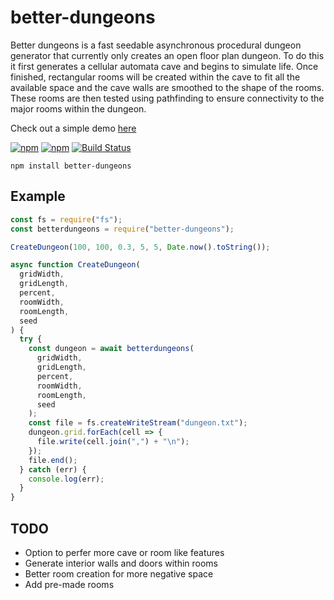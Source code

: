 # better-dungeons

Better dungeons is a fast seedable asynchronous procedural dungeon generator that currently only creates an open floor plan dungeon. To do this it first generates a cellular automata cave and begins to simulate life. Once finished, rectangular rooms will be created within the cave to fit all the available space and the cave walls are smoothed to the shape of the rooms. These rooms are then tested using pathfinding to ensure connectivity to the major rooms within the dungeon.

Check out a simple demo [here](https://edowney29.github.io/better-dungeons/index.html)

[![npm](https://img.shields.io/npm/v/better-dungeons.svg)](https://www.npmjs.com/package/better-dungeons)
[![npm](https://img.shields.io/npm/dt/better-dungeons.svg)](https://www.npmjs.com/package/better-dungeons)
[![Build Status](https://travis-ci.org/edowney29/better-dungeons.svg?branch=master)](https://travis-ci.org/edowney29/better-dungeons)

```
npm install better-dungeons
```

## Example

```js
const fs = require("fs");
const betterdungeons = require("better-dungeons");

CreateDungeon(100, 100, 0.3, 5, 5, Date.now().toString());

async function CreateDungeon(
  gridWidth,
  gridLength,
  percent,
  roomWidth,
  roomLength,
  seed
) {
  try {
    const dungeon = await betterdungeons(
      gridWidth,
      gridLength,
      percent,
      roomWidth,
      roomLength,
      seed
    );
    const file = fs.createWriteStream("dungeon.txt");
    dungeon.grid.forEach(cell => {
      file.write(cell.join(",") + "\n");
    });
    file.end();
  } catch (err) {
    console.log(err);
  }
}
```

## TODO

- Option to perfer more cave or room like features
- Generate interior walls and doors within rooms
- Better room creation for more negative space
- Add pre-made rooms
